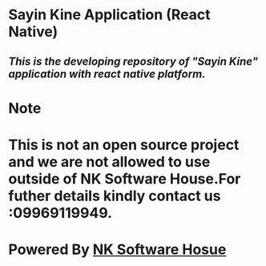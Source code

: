 <h1>Sayin Kine Application (React Native)</h1>
<h2><i>This is the developing repository of "Sayin Kine" application with react native platform.</i></h2>
<h1>Note</h1>
<h1>This is not an open source project and we are not allowed to use outside of NK Software House.For futher details kindly contact us :09969119949.</h1>
<h1>Powered By <a href="https://www.nksoftwarehouse.com">NK Software Hosue</a></h1>
